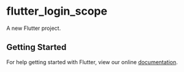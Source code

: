 # flutter_login_scope

A new Flutter project.

## Getting Started

For help getting started with Flutter, view our online
[documentation](https://flutter.io/).
